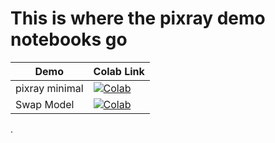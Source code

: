 # This is where the pixray demo notebooks go

| Demo  | Colab Link |
| ------------- | ------------- |
| pixray minimal  |   [![Colab](https://colab.research.google.com/assets/colab-badge.svg)](https://colab.research.google.com/github/pixray/pixray_notebooks/blob/master/pixray_minimal.ipynb)  |
| Swap Model  |   [![Colab](https://colab.research.google.com/assets/colab-badge.svg)](https://colab.research.google.com/github/pixray/pixray_notebooks/blob/master/Pixray_Swap_Model.ipynb)  |
.
